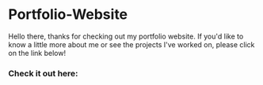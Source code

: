 # Portfolio-Website

Hello there, thanks for checking out my portfolio website. If you'd like to know a little more about me or see the projects I've worked on, please click on the link below!

### Check it out here: 
